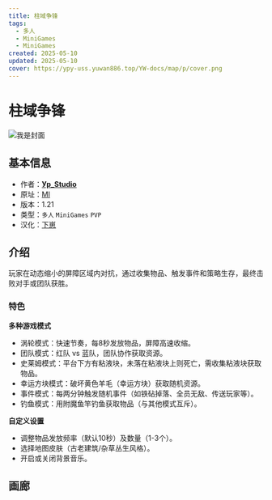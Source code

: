 ```yaml
---
title: 柱域争锋
tags:
  - 多人
  - MiniGames
  - MiniGames
created: 2025-05-10
updated: 2025-05-10
cover: https://ypy-uss.yuwan886.top/YW-docs/map/p/cover.png
---
```


# 柱域争锋
![我是封面](https://ypy-uss.yuwan886.top/YW-docs/map/p/cover.png)
## 基本信息

- 作者：[**Ур_Studio**](https://minecraft-inside.ru/user/%D0%A3%D1%80_Studio/)
- 原址：[MI](https://minecraft-inside.ru/maps/176190-pillars-ur-studio.html/)
- 版本：1.21
- 类型：`多人` `MiniGames` `PVP`
- 汉化：[下崽](https://pan.quark.cn/s/1fe4b0294747)

## 介绍

玩家在动态缩小的屏障区域内对抗，通过收集物品、触发事件和策略生存，最终击败对手或团队获胜。

### 特色

**多种游戏模式**
 - 涡轮模式：快速节奏，每8秒发放物品，屏障高速收缩。
 - 团队模式：红队 vs 蓝队，团队协作获取资源。
 - 史莱姆模式：平台下方有粘液块，未落在粘液块上则死亡，需收集粘液块获取物品。
 - 幸运方块模式：破坏黄色羊毛（幸运方块）获取随机资源。
 - 事件模式：每两分钟触发随机事件（如铁砧掉落、全员无敌、传送玩家等）。
 - 钓鱼模式：用附魔鱼竿钓鱼获取物品（与其他模式互斥）。

**自定义设置**
 - 调整物品发放频率（默认10秒）及数量（1-3个）。
 - 选择地图皮肤（古老建筑/杂草丛生风格）。
 - 开启或关闭背景音乐。

## 画廊

<Gallery :images="[
  { src: 'https://ypy-uss.yuwan886.top/YW-docs/map/p/lobby.png' },
  { src: 'https://ypy-uss.yuwan886.top/YW-docs/map/p/setting_1.png' },
  { src: 'https://ypy-uss.yuwan886.top/YW-docs/map/p/setting_2.png' },
  { src: 'https://ypy-uss.yuwan886.top/YW-docs/map/p/ingame.png' }
]" />
